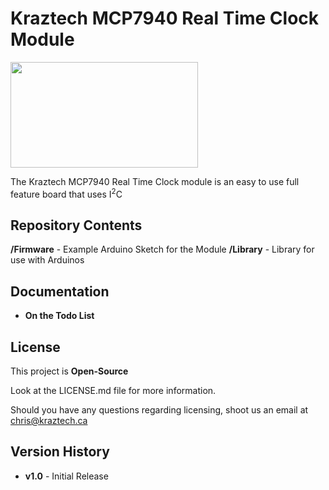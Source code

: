 # Kraztech MCP7940 Real Time Clock Module
<img src="https://www.kraztech.ca/media/github/MCP7940_kickstarter.jpg" width="300" height="169">

The Kraztech MCP7940 Real Time Clock module is an easy to use full feature board that uses I<sup>2</sup>C

## Repository Contents

**/Firmware**   - Example Arduino Sketch for the Module
**/Library**    - Library for use with Arduinos

## Documentation

<ul>
  <li><b>On the Todo List</b></li>
 </ul>

## License

This project is **Open-Source**

Look at the LICENSE.md file for more information.

Should you have any questions regarding licensing, shoot us an email at <A href="mailto:chris@kraztech.ca">chris@kraztech.ca</a>

## Version History

<ul>
  <li><b>v1.0</b> - Initial Release</li>
</ul>

